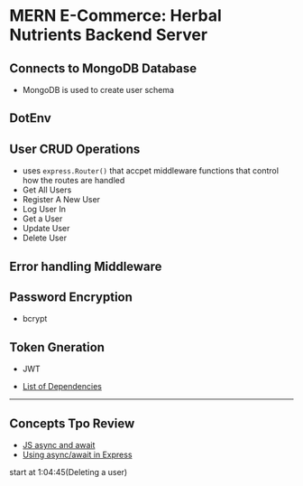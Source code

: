 # MERN E-Commerce: Herbal Nutrients Backend Server


## Connects to MongoDB Database
- MongoDB is used to create user schema
## DotEnv
## User CRUD Operations
- uses `express.Router()` that accpet middleware functions that control how the routes are handled
- Get All Users
- Register A New User
- Log User In
- Get a User
- Update User
- Delete User
## Error handling Middleware
## Password Encryption
- bcrypt
## Token Gneration
- JWT

- [List of Dependencies](./INSTRUCTIONS/DEPENDENCIES.md)
_______________________________________________________________
## Concepts Tpo Review
- [JS async and await](https://zellwk.com/blog/async-await/)
- [Using async/await in Express](https://zellwk.com/blog/async-await-express/)

start at 1:04:45(Deleting a user)